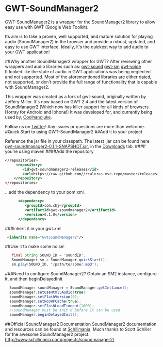 

# GWT-SoundManager2
GWT-SoundManager2 is a wrapper for the SoundManager2 library to allow easy use with GWT (Google Web Toolkit). 

Its aim is to take a proven, well supported, and mature solution for playing audio (SoundManager2) in the browser  and provide a robust, updated, and easy to use GWT interface. Ideally, it's the quickest way to add audio to your GWT application!

##Why another SoundManager2 wrapper for GWT?
After reviewing other wrappers and audio libraries such as: 
[gwt-sound](http://code.google.com/p/gwt-sound/) [gwt-sm](http://code.google.com/p/gwtsm/) [gwt-voice](http://code.google.com/p/gwt-voices/)  
It looked like the state of audio in GWT applications was being neglected and not supported. Most of the aforementioned libraries are either dated, not supported, or don't provide the full range of functionality that is capable with SoundManager2.

This wrapper was created as a fork of gwt-sound, originally written by Jeffery Miller. It's now based on GWT 2.4 and the latest version of SoundManager2 (Which now has killer support for all kinds of browsers. Horray for Android and Iphone!) It was developed for, and currently being used by, [Coolhandjuke](http://www.coolhandjuke.com).

Follow us on [Twitter](http://www.twitter.com/coolhandjuke)! Any issues or questions are more than welcome.
#Quick Start to using GWT-SoundManager2
##Add it to your project

Reference the jar file in your classpath. The latest .jar can be found here [gwt-soundmanager2-0.1.1-SNAPSHOT.jar](https://github.com/downloads/rcaloras/gwt-soundmanager2/gwt-soundmanager2-0.1.1-SNAPSHOT.jar), in the [Downloads](https://github.com/rcaloras/gwt-soundmanager2/downloads) tab.
###If you're using maven
####Add the repository
```xml
</repositories>
     <repository>
        <id>gwt-soundmanager2-releases</id>
        <url>https://raw.github.com//rcaloras-mvn-repo/master/releases</url>
    </repository>
</repositories>
```
...add the dependency to your pom.xml.   
```xml
      <dependency>
         <groupId>com.chj</groupId>
         <artifactId>gwt-soundmanager2</artifactId>
         <version>0.1.0</version>
      </dependency>
```

###Inherit it in your gwt.xml
```xml
 <inherits name="GwtSoundManager2"/>
```


##Use it to make some noise!
```java
   final String SOUND_ID = 'soundID';
   SoundManager sm = SoundManager.quickStart();
   sm.play(SOUND_ID, '/path/to/some/.mp3');
```

###Need to configure SoundManager2?
Obtain an SM2 instance, configure it, and then beginDelayedInit.
```java
  SoundManager soundManager = SoundManager.getInstance();
  soundManager.setUseHtml5Audio(true)
  soundManager.setFlashVersion(9);
  soundManager.setNoSWFCache(true);
  soundManager.setFlashLoadTimeout(1000);
  //SoundManager must be init'd before it can be used.
  soundManager.beginDelayedInit();
```
  
##Official SoundManager2 Documentation
SoundManager2 documentation and resources can be found at [Schillmania](http://www.schillmania.com/projects/soundmanager2/doc/). Much thanks to Scott Schiller for the awesome SoundManager2 project.
http://www.schillmania.com/projects/soundmanager2/
